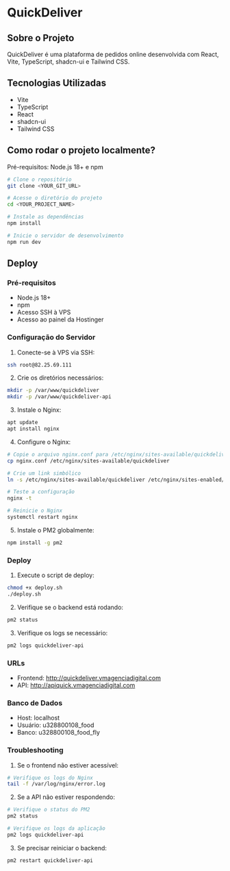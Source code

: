 # QuickDeliver

## Sobre o Projeto

QuickDeliver é uma plataforma de pedidos online desenvolvida com React, Vite, TypeScript, shadcn-ui e Tailwind CSS.

## Tecnologias Utilizadas
- Vite
- TypeScript
- React
- shadcn-ui
- Tailwind CSS

## Como rodar o projeto localmente?

Pré-requisitos: Node.js 18+ e npm

```sh
# Clone o repositório
git clone <YOUR_GIT_URL>

# Acesse o diretório do projeto
cd <YOUR_PROJECT_NAME>

# Instale as dependências
npm install

# Inicie o servidor de desenvolvimento
npm run dev
```

## Deploy

### Pré-requisitos
- Node.js 18+
- npm
- Acesso SSH à VPS
- Acesso ao painel da Hostinger

### Configuração do Servidor

1. Conecte-se à VPS via SSH:
```bash
ssh root@82.25.69.111
```

2. Crie os diretórios necessários:
```bash
mkdir -p /var/www/quickdeliver
mkdir -p /var/www/quickdeliver-api
```

3. Instale o Nginx:
```bash
apt update
apt install nginx
```

4. Configure o Nginx:
```bash
# Copie o arquivo nginx.conf para /etc/nginx/sites-available/quickdeliver
cp nginx.conf /etc/nginx/sites-available/quickdeliver

# Crie um link simbólico
ln -s /etc/nginx/sites-available/quickdeliver /etc/nginx/sites-enabled/

# Teste a configuração
nginx -t

# Reinicie o Nginx
systemctl restart nginx
```

5. Instale o PM2 globalmente:
```bash
npm install -g pm2
```

### Deploy

1. Execute o script de deploy:
```bash
chmod +x deploy.sh
./deploy.sh
```

2. Verifique se o backend está rodando:
```bash
pm2 status
```

3. Verifique os logs se necessário:
```bash
pm2 logs quickdeliver-api
```

### URLs
- Frontend: http://quickdeliver.vmagenciadigital.com
- API: http://apiquick.vmagenciadigital.com

### Banco de Dados
- Host: localhost
- Usuário: u328800108_food
- Banco: u328800108_food_fly

### Troubleshooting

1. Se o frontend não estiver acessível:
```bash
# Verifique os logs do Nginx
tail -f /var/log/nginx/error.log
```

2. Se a API não estiver respondendo:
```bash
# Verifique o status do PM2
pm2 status

# Verifique os logs da aplicação
pm2 logs quickdeliver-api
```

3. Se precisar reiniciar o backend:
```bash
pm2 restart quickdeliver-api
```
